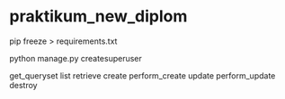 # praktikum_new_diplom

pip freeze > requirements.txt

python manage.py createsuperuser

get_queryset
list
retrieve
create
perform_create
update
perform_update
destroy